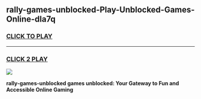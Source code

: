 
## rally-games-unblocked-Play-Unblocked-Games-Online-dla7q
<h3>
<a href="https://premium76.site?title=rally-games-unblocked&ref=25A">CLICK TO PLAY</a></h3>
<hr>

<h3>
<a href="https://premium76.site?title=rally-games-unblocked&ref=25A">CLICK 2 PLAY</a>
  
</h3>

<a href="https://premium76.site?title=rally-games-unblocked&ref=25A"><img src="https://clearcache.store/games.png"></a>


**rally-games-unblocked games unblocked: Your Gateway to Fun and Accessible Online Gaming**
